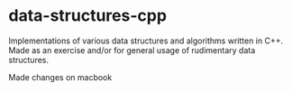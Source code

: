 # data-structures-cpp
Implementations of various data structures and algorithms written in C++. Made as an exercise and/or for general usage of rudimentary data structures.

Made changes on macbook

